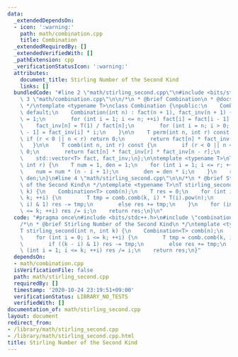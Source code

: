 ```yaml
---
data:
  _extendedDependsOn:
  - icon: ':warning:'
    path: math/combination.cpp
    title: Combination
  _extendedRequiredBy: []
  _extendedVerifiedWith: []
  _pathExtension: cpp
  _verificationStatusIcon: ':warning:'
  attributes:
    document_title: Stirling Number of the Second Kind
    links: []
  bundledCode: "#line 2 \"math/stirling_second.cpp\"\n#include <bits/stdc++.h>\n#line\
    \ 3 \"math/combination.cpp\"\n\n/*\n * @brief Combination\n * @docs docs/math/combination.md\n\
    \ */\ntemplate <typename T>\nclass Combination {\npublic:\n    Combination() =\
    \ default;\n    Combination(int n) : fact(n + 1), fact_inv(n + 1) {\n        fact[0]\
    \ = 1;\n        for (int i = 1; i <= n; ++i) fact[i] = fact[i - 1] * i;\n    \
    \    fact_inv[n] = T(1) / fact[n];\n        for (int i = n; i > 0; --i) fact_inv[i\
    \ - 1] = fact_inv[i] * i;\n    }\n\n    T perm(int n, int r) const {\n       \
    \ if (r < 0 || n < r) return 0;\n        return fact[n] * fact_inv[n - r];\n \
    \   }\n\n    T comb(int n, int r) const {\n        if (r < 0 || n < r) return\
    \ 0;\n        return fact[n] * fact_inv[r] * fact_inv[n - r];\n    }\n\nprivate:\n\
    \    std::vector<T> fact, fact_inv;\n};\n\ntemplate <typename T>\nT comb(int n,\
    \ int r) {\n    T num = 1, den = 1;\n    for (int i = 1; i <= r; ++i) {\n    \
    \    num = num * (n - i + 1);\n        den = den * i;\n    }\n    return num /\
    \ den;\n}\n#line 4 \"math/stirling_second.cpp\"\n\n/*\n * @brief Stirling Number\
    \ of the Second Kind\n */\ntemplate <typename T>\nT stirling_second(int n, int\
    \ k) {\n    Combination<T> comb(n);\n    T res = 0;\n    for (int i = 0; i <=\
    \ k; ++i) {\n        T tmp = comb.comb(k, i) * T(i).pow(n);\n        if ((k -\
    \ i) & 1) res -= tmp;\n        else res += tmp;\n    }\n    for (int i = 1; i\
    \ <= k; ++i) res /= i;\n    return res;\n}\n"
  code: "#pragma once\n#include <bits/stdc++.h>\n#include \"combination.cpp\"\n\n\
    /*\n * @brief Stirling Number of the Second Kind\n */\ntemplate <typename T>\n\
    T stirling_second(int n, int k) {\n    Combination<T> comb(n);\n    T res = 0;\n\
    \    for (int i = 0; i <= k; ++i) {\n        T tmp = comb.comb(k, i) * T(i).pow(n);\n\
    \        if ((k - i) & 1) res -= tmp;\n        else res += tmp;\n    }\n    for\
    \ (int i = 1; i <= k; ++i) res /= i;\n    return res;\n}"
  dependsOn:
  - math/combination.cpp
  isVerificationFile: false
  path: math/stirling_second.cpp
  requiredBy: []
  timestamp: '2020-10-24 23:19:51+09:00'
  verificationStatus: LIBRARY_NO_TESTS
  verifiedWith: []
documentation_of: math/stirling_second.cpp
layout: document
redirect_from:
- /library/math/stirling_second.cpp
- /library/math/stirling_second.cpp.html
title: Stirling Number of the Second Kind
---
```

